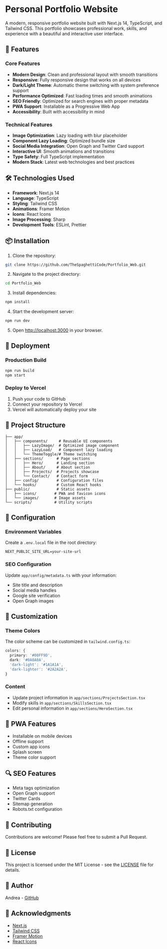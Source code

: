 # Personal Portfolio Website

A modern, responsive portfolio website built with Next.js 14, TypeScript, and Tailwind CSS. This portfolio showcases professional work, skills, and experience with a beautiful and interactive user interface.

## 🌟 Features

### Core Features
- **Modern Design**: Clean and professional layout with smooth transitions
- **Responsive**: Fully responsive design that works on all devices
- **Dark/Light Theme**: Automatic theme switching with system preference support
- **Performance Optimized**: Fast loading times and smooth animations
- **SEO Friendly**: Optimized for search engines with proper metadata
- **PWA Support**: Installable as a Progressive Web App
- **Accessibility**: Built with accessibility in mind

### Technical Features
- **Image Optimization**: Lazy loading with blur placeholder
- **Component Lazy Loading**: Optimized bundle size
- **Social Media Integration**: Open Graph and Twitter Card support
- **Interactive UI**: Smooth animations and transitions
- **Type Safety**: Full TypeScript implementation
- **Modern Stack**: Latest web technologies and best practices

## 🛠️ Technologies Used

- **Framework**: Next.js 14
- **Language**: TypeScript
- **Styling**: Tailwind CSS
- **Animations**: Framer Motion
- **Icons**: React Icons
- **Image Processing**: Sharp
- **Development Tools**: ESLint, Prettier

## 📦 Installation

1. Clone the repository:
```bash
git clone https://github.com/TheSpaghettiCode/Portfolio_Web.git
```

2. Navigate to the project directory:
```bash
cd Portfolio_Web
```

3. Install dependencies:
```bash
npm install
```

4. Start the development server:
```bash
npm run dev
```

5. Open [http://localhost:3000](http://localhost:3000) in your browser.

## 🚀 Deployment

### Production Build
```bash
npm run build
npm start
```

### Deploy to Vercel
1. Push your code to GitHub
2. Connect your repository to Vercel
3. Vercel will automatically deploy your site

## 📁 Project Structure

```
├── app/
│   ├── components/     # Reusable UI components
│   │   ├── LazyImage/  # Optimized image component
│   │   ├── LazyLoad/   # Component lazy loading
│   │   └── ThemeToggle/# Theme switching
│   ├── sections/      # Page sections
│   │   ├── Hero/      # Landing section
│   │   ├── About/     # About section
│   │   ├── Projects/  # Projects showcase
│   │   └── Contact/   # Contact form
│   ├── config/        # Configuration files
│   └── hooks/         # Custom React hooks
├── public/            # Static assets
│   ├── icons/        # PWA and favicon icons
│   └── images/       # Image assets
└── scripts/          # Utility scripts
```

## 🔧 Configuration

### Environment Variables
Create a `.env.local` file in the root directory:
```env
NEXT_PUBLIC_SITE_URL=your-site-url
```

### SEO Configuration
Update `app/config/metadata.ts` with your information:
- Site title and description
- Social media handles
- Google site verification
- Open Graph images

## 🎨 Customization

### Theme Colors
The color scheme can be customized in `tailwind.config.ts`:
```typescript
colors: {
  primary: '#00FF9D',
  dark: '#0A0A0A',
  'dark-light': '#1A1A1A',
  'dark-lighter': '#2A2A2A',
}
```

### Content
- Update project information in `app/sections/ProjectsSection.tsx`
- Modify skills in `app/sections/SkillsSection.tsx`
- Edit personal information in `app/sections/HeroSection.tsx`

## 📱 PWA Features

- Installable on mobile devices
- Offline support
- Custom app icons
- Splash screen
- Theme color support

## 🔍 SEO Features

- Meta tags optimization
- Open Graph support
- Twitter Cards
- Sitemap generation
- Robots.txt configuration

## 🤝 Contributing

Contributions are welcome! Please feel free to submit a Pull Request.

## 📄 License

This project is licensed under the MIT License - see the [LICENSE](LICENSE) file for details.

## 👤 Author

Andrea - [GitHub](https://github.com/TheSpaghettiCode)

## 🙏 Acknowledgments

- [Next.js](https://nextjs.org/)
- [Tailwind CSS](https://tailwindcss.com/)
- [Framer Motion](https://www.framer.com/motion/)
- [React Icons](https://react-icons.github.io/react-icons/) 